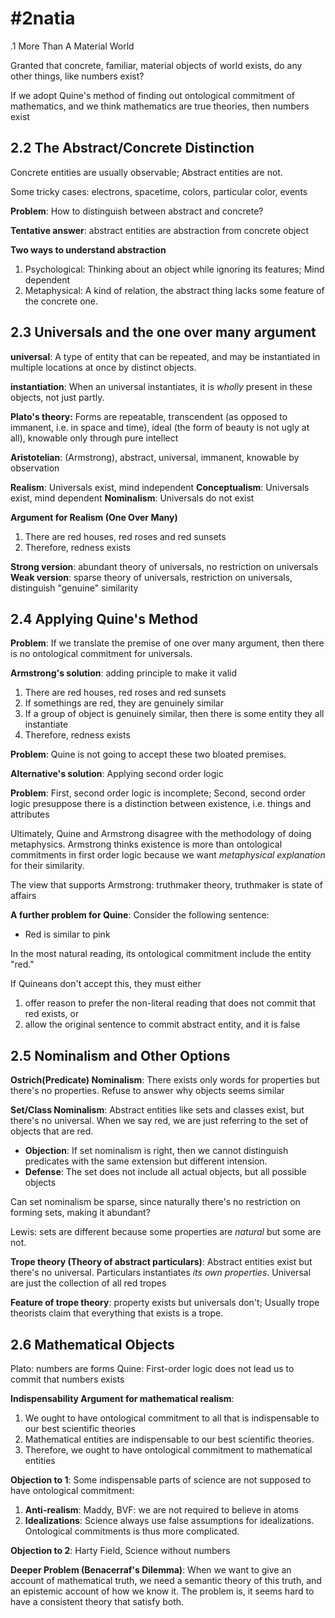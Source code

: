 # #2natia
.1 More Than A Material World

Granted that concrete, familiar, material objects of world exists, do any other things, like numbers exist?

If we adopt Quine's method of finding out ontological commitment of mathematics, and we think mathematics are true theories, then numbers exist

## 2.2 The Abstract/Concrete Distinction

Concrete entities are usually observable; Abstract entities are not.

Some tricky cases: electrons, spacetime, colors, particular color, events

**Problem**: How to distinguish between abstract and concrete?

**Tentative answer**: abstract entities are abstraction from concrete object

**Two ways to understand abstraction**

1. Psychological: Thinking about an object while ignoring its features; Mind dependent
2. Metaphysical: A kind of relation, the abstract thing lacks some feature of the concrete one.

## 2.3 Universals and the one over many argument

**universal**: A type of entity that can be repeated, and may be instantiated in multiple locations at once by distinct objects.

**instantiation**: When an universal instantiates, it is *wholly* present in these objects, not just partly.

**Plato's theory:** Forms are repeatable, transcendent (as opposed to immanent, i.e. in space and time), ideal (the form of beauty is not ugly at all), knowable only through pure intellect

**Aristotelian**: (Armstrong), abstract, universal, immanent, knowable by observation

**Realism**: Universals exist, mind independent
**Conceptualism**: Universals exist, mind dependent
**Nominalism**: Universals do not exist

**Argument for Realism (One Over Many)**

1. There are red houses, red roses and red sunsets
2. Therefore, redness exists

**Strong version**: abundant theory of universals, no restriction on universals
**Weak version**: sparse theory of universals, restriction on universals, distinguish "genuine" similarity

## 2.4 Applying Quine's Method

**Problem**: If we translate the premise of one over many argument, then there is no ontological commitment for universals.

**Armstrong's solution**: adding principle to make it valid

1. There are red houses, red roses and red sunsets
2. If somethings are red, they are genuinely similar
3. If a group of object is genuinely similar, then there is some entity they all instantiate
4. Therefore, redness exists

**Problem**: Quine is not going to accept these two bloated premises. 

**Alternative's solution**: Applying second order logic

**Problem**: First, second order logic is incomplete; Second, second order logic presuppose there is a distinction between existence, i.e. things and attributes

Ultimately, Quine and Armstrong disagree with the methodology of doing metaphysics. Armstrong thinks existence is more than ontological commitments in first order logic because we want *metaphysical explanation* for their similarity.

The view that supports Armstrong: truthmaker theory, truthmaker is state of affairs


**A further problem for Quine**: Consider the following sentence:

- Red is similar to pink

In the most natural reading, its ontological commitment include the entity "red."

If Quineans don't accept this, they must either 

1. offer reason to prefer the non-literal reading that does not commit that red exists, or
2. allow the original sentence to commit abstract entity, and it is false

## 2.5 Nominalism and Other Options

**Ostrich(Predicate) Nominalism**: There exists only words for properties but there's no properties. Refuse to answer why objects seems similar

**Set/Class Nominalism**: Abstract entities like sets and classes exist, but there's no universal. When we say red, we are just referring to the set of objects that are red.

- **Objection**: If set nominalism is right, then we cannot distinguish predicates with the same extension but different intension.
- **Defense**: The set does not include all actual objects, but all possible objects

Can set nominalism be sparse, since naturally there's no restriction on forming sets, making it abundant?

Lewis: sets are different because some properties are *natural* but some are not.

**Trope theory (Theory of abstract particulars)**: Abstract entities exist but there's no universal. Particulars instantiates *its own properties*. Universal are just the collection of all red tropes

**Feature of trope theory**: property exists but universals don't; Usually trope theorists claim that everything that exists is a trope.

## 2.6 Mathematical Objects

Plato: numbers are forms
Quine: First-order logic does not lead us to commit that numbers exists

**Indispensability Argument for mathematical realism**:

1. We ought to have ontological commitment to all that is indispensable to our best scientific theories
2. Mathematical entities are indispensable to our best scientific theories.
3. Therefore, we ought to have ontological commitment to mathematical entities

**Objection to 1**: Some indispensable parts of science are not supposed to have ontological commitment:

1. **Anti-realism**: Maddy, BVF: we are not required to believe in atoms
2. **Idealizations**: Science always use false assumptions for idealizations. Ontological commitments is thus more complicated.

**Objection to 2**: Harty Field, Science without numbers


**Deeper Problem (Benacerraf's Dilemma)**: When we want to give an account of mathematical truth, we need a semantic theory of this truth, and an epistemic account of how we know it. The problem is, it seems hard to have a consistent theory that satisfy both.

